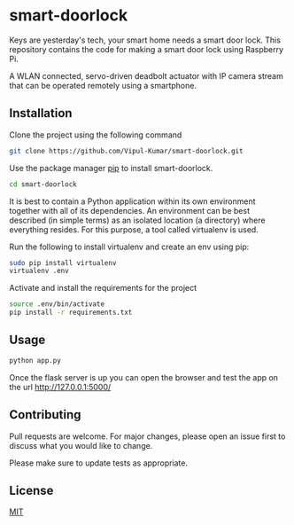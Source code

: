 # smart-doorlock
Keys are yesterday's tech, your smart home needs a smart door lock. This repository contains the code for making a smart door lock using Raspberry Pi.

A WLAN connected, servo-driven deadbolt actuator with IP camera stream that can be operated remotely using a smartphone.

## Installation

Clone the project using the following command

```bash
git clone https://github.com/Vipul-Kumar/smart-doorlock.git
```
Use the package manager [pip](https://pip.pypa.io/en/stable/) to install smart-doorlock.


```bash
cd smart-doorlock
```
It is best to contain a Python application within its own environment together with all of its dependencies. An environment can be best described (in simple terms) as an isolated location (a directory) where everything resides. For this purpose, a tool called virtualenv is used.


Run the following to install virtualenv and create an env using pip:
```bash
sudo pip install virtualenv
virtualenv .env
```

Activate and install the requirements for the project
```bash
source .env/bin/activate
pip install -r requirements.txt
```

## Usage

```bash
python app.py
```
Once the flask server is up you can open the browser and test the app on the url http://127.0.0.1:5000/

## Contributing
Pull requests are welcome. For major changes, please open an issue first to discuss what you would like to change.

Please make sure to update tests as appropriate.

## License
[MIT](https://choosealicense.com/licenses/mit/)

